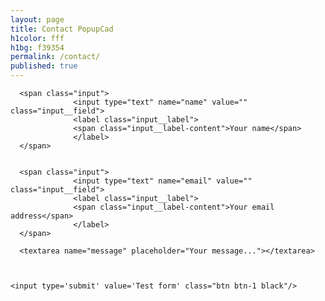 ```yaml
---
layout: page
title: Contact PopupCad
h1color: fff
h1bg: f39354
permalink: /contact/
published: true
---
```


<form action="https://getsimpleform.com/messages?form_api_token={{ site.simpleform_api_token }}" method="post">
  <!-- the redirect_to is optional, the form will redirect to the referrer on submission -->
  <input type='hidden' name='redirect_to' value='{{ site.simpleform_redirect }}' />
  <!-- all your input fields here.... -->




      <span class="input">
                  <input type="text" name="name" value="" class="input__field">
                  <label class="input__label">
                  <span class="input__label-content">Your name</span>
                  </label>
      </span>


      <span class="input">
                  <input type="text" name="email" value="" class="input__field">
                  <label class="input__label">
                  <span class="input__label-content">Your email address</span>
                  </label>
      </span>

      <textarea name="message" placeholder="Your message..."></textarea>



    <input type='submit' value='Test form' class="btn btn-1 black"/>

</form>
